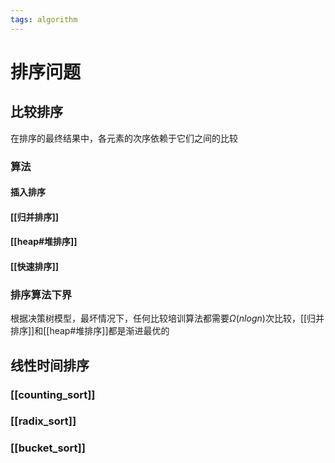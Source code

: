 ```yaml
---
tags: algorithm
---
```

# 排序问题

## 比较排序

在排序的最终结果中，各元素的次序依赖于它们之间的比较

### 算法

#### 插入排序

#### [[归并排序]]

#### [[heap#堆排序]]

#### [[快速排序]]

### 排序算法下界

根据决策树模型，最坏情况下，任何比较培训算法都需要$\Omega(nlog n)$次比较，[[归并排序]]和[[heap#堆排序]]都是渐进最优的

## 线性时间排序

### [[counting_sort]]

### [[radix_sort]]

### [[bucket_sort]]
